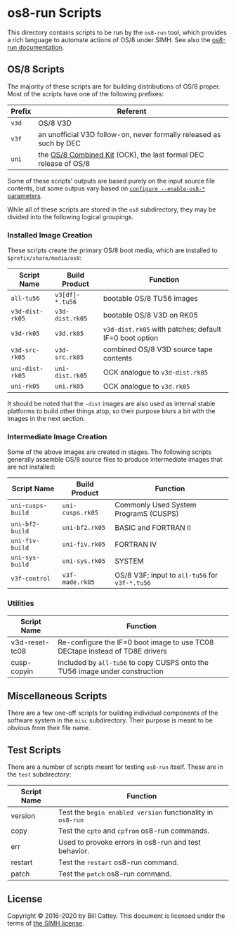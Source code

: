 # os8-run Scripts

This directory contains scripts to be run by the `os8-run` tool,
which provides a rich language to automate actions of OS/8
under SIMH.  See also the [os8-run documentation][os8-run-doc].


## OS/8 Scripts

The majority of these scripts are for building distributions of OS/8
proper. Most of the scripts have one of the following prefixes:

| Prefix | Referent
|--------|-----------
| `v3d`  | OS/8 V3D
| `v3f`  | an unofficial V3D follow-on, never formally released as such by DEC
| `uni`  | the [OS/8 Combined Kit][unidoc] (OCK), the last formal DEC release of OS/8

Some of these scripts’ outputs are based purely on the input source file
contents, but some outpus vary based on [`configure --enable-os8-*`
parameters][os8cfg].

While all of these scripts are stored in the `os8` subdirectory, they
may be divided into the following logical groupings.

[os8cfg]: /doc/trunk/README.md#disable-os8
[unidoc]: /doc/trunk/src/os8/uni/README.md


### Installed Image Creation

These scripts create the primary OS/8 boot media, which are installed to
`$prefix/share/media/os8`:

| Script Name       | Build Product   | Function
|-------------------|-----------------|----------------------------
| `all-tu56`        | `v3[df]-*.tu56` | bootable OS/8 TU56 images
| `v3d-dist-rk05`   | `v3d-dist.rk05` | bootable OS/8 V3D on RK05
| `v3d-rk05`        | `v3d.rk05`      | `v3d-dist.rk05` with patches; default IF=0 boot option
| `v3d-src-rk05`    | `v3d-src.rk05`  | combined OS/8 V3D source tape contents
| `uni-dist-rk05`   | `uni-dist.rk05` | OCK analogue to `v3d-dist.rk05`
| `uni-rk05`        | `uni.rk05`      | OCK analogue to `v3d.rk05`

It should be noted that the `-dist` images are also used as internal
stable platforms to build other things atop, so their purpose blurs a
bit with the images in the next section.


### Intermediate Image Creation

Some of the above images are created in stages. The following scripts
generally assemble OS/8 source files to produce intermediate images that
are not installed:

| Script Name       | Build Product    | Function
|-------------------|------------------|------------------------
| `uni-cusps-build` | `uni-cusps.rk05` | Commonly Used System ProgramS (CUSPS)
| `uni-bf2-build`   | `uni-bf2.rk05`   | BASIC and FORTRAN II
| `uni-fiv-build`   | `uni-fiv.rk05`   | FORTRAN IV
| `uni-sys-build`   | `uni-sys.rk05`   | SYSTEM
| `v3f-control`     | `v3f-made.rk05`  | OS/8 V3F; input to `all-tu56` for `v3f-*.tu56`


### Utilities

| Script Name     | Function
|-----------------|-------------------------------------------
| v3d-reset-tc08  | Re-configure the IF=0 boot image to use TC08 DECtape instead of TD8E drivers
| cusp-copyin     | Included by `all-tu56` to copy CUSPS onto the TU56 image under construction


## Miscellaneous Scripts

There are a few one-off scripts for building individual components of
the software system in the `misc` subdirectory.  Their purpose is meant
to be obvious from their file name.


## Test Scripts

There are a number of scripts meant for testing `os8-run` itself. These
are in the `test` subdirectory:

| Script Name | Function
|-------------|-------------------------------------------
| version     | Test the `begin enabled version` functionality in `os8-run`
| copy        | Test the `cpto` and `cpfrom` os8-run commands.
| err         | Used to provoke errors in os8-run and test behavior.
| restart     | Test the `restart` os8-run command.
| patch       | Test the `patch` os8-run command.

[os8-run-doc]: /doc/trunk/doc/os8-run.md


## License

Copyright © 2016-2020 by Bill Cattey. This document is licensed under
the terms of [the SIMH license][sl].

[sl]:  https://tangentsoft.com/pidp8i/doc/trunk/SIMH-LICENSE.md
